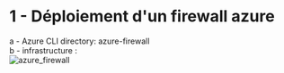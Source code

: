 <h1>1 -  Déploiement d'un firewall azure</h1>

a - Azure CLI directory: azure-firewall<br/>
b - infrastructure :<br/>
![azure_firewall](https://user-images.githubusercontent.com/5339905/128845356-18709712-ae9d-4031-9f8b-ead3600fbb15.jpg)

